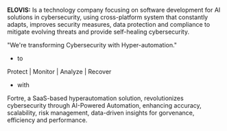 **ELOVIS:**
Is a technology company focusing on software development for AI solutions in cybersecurity, using cross-platform system that constantly adapts, improves security measures, data protection and compliance to mitigate evolving threats and provide self-healing cybersecurity.

"​​We're transforming Cybersecurity with Hyper-automation."
- to

Protect | Monitor | Analyze | Recover
- with

Fortre, a SaaS-based hyperautomation solution, revolutionizes cybersecurity through AI-Powered Automation, enhancing accuracy, scalability, risk management, data-driven insights for gorvenance, efficiency and performance.




<!---
e-ovistech/e-ovistech is a ✨ special ✨ repository because its `README.md` (this file) appears on your GitHub profile.
You can click the Preview link to take a look at your changes.
--->
